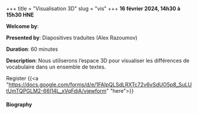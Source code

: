 +++
title = "Visualisation 3D"
slug = "vis"
+++
**16 février 2024, 14h30 à 15h30 HNE**

**Welcome by**: 

**Presented by**: Diapositives traduites (Alex Razoumov)

**Duration**: 60 minutes

**Description**: Nous utiliserons l’espace 3D pour visualiser les différences de vocabulaire dans un ensemble
de textes.

Register {{<a "https://docs.google.com/forms/d/e/1FAIpQLSdLRXTc72v6vSdUO5p8_SuLUtUmTQPGLM2-66I14L_xVqFdiA/viewform" "here">}}

<!-- Le même séminaire [en français](/template). -->

#### Biography
